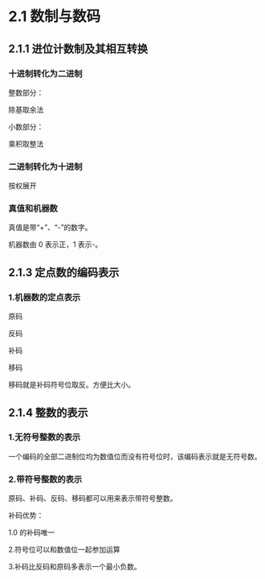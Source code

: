 # 2.1 数制与数码

## 2.1.1 进位计数制及其相互转换

### 十进制转化为二进制

整数部分：

除基取余法

小数部分：

乘积取整法

### 二进制转化为十进制

按权展开

### 真值和机器数

真值是带“+”、“-”的数字。

机器数由 0 表示正，1 表示-。

## 2.1.3 定点数的编码表示

### 1.机器数的定点表示

原码

反码

补码

移码

移码就是补码符号位取反。方便比大小。

## 2.1.4 整数的表示

### 1.无符号整数的表示

一个编码的全部二进制位均为数值位而没有符号位时，该编码表示就是无符号数。

### 2.带符号整数的表示

原码、补码、反码、移码都可以用来表示带符号整数。

补码优势：

1.0 的补码唯一

2.符号位可以和数值位一起参加运算

3.补码比反码和原码多表示一个最小负数。

